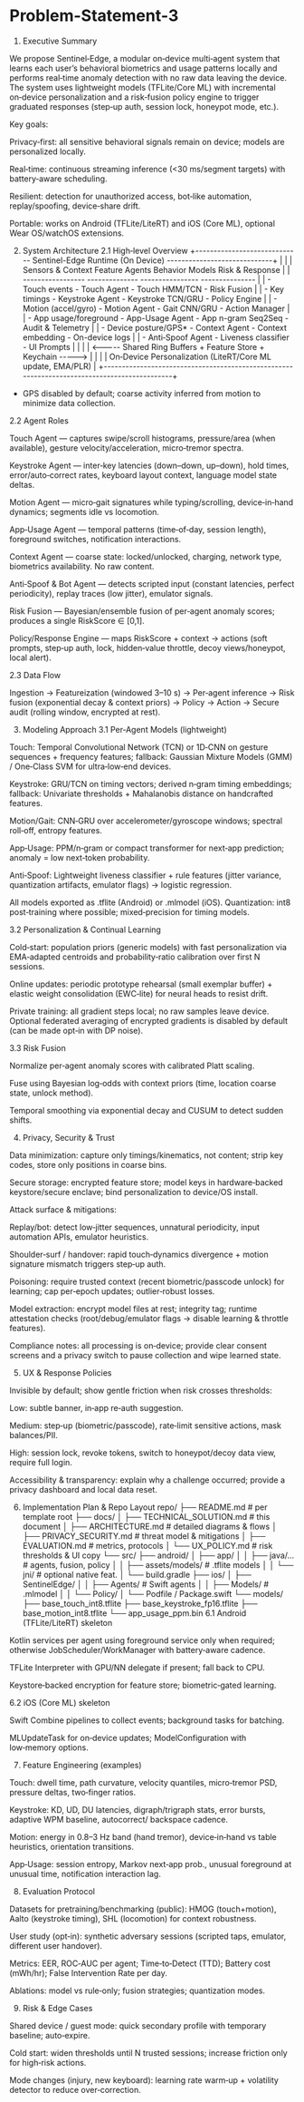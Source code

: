 # Problem-Statement-3
1) Executive Summary

We propose Sentinel‑Edge, a modular on‑device multi‑agent system that learns each user’s behavioral biometrics and usage patterns locally and performs real‑time anomaly detection with no raw data leaving the device. The system uses lightweight models (TFLite/Core ML) with incremental on‑device personalization and a risk‑fusion policy engine to trigger graduated responses (step‑up auth, session lock, honeypot mode, etc.).

Key goals:

Privacy‑first: all sensitive behavioral signals remain on device; models are personalized locally.

Real‑time: continuous streaming inference (<30 ms/segment targets) with battery‑aware scheduling.

Resilient: detection for unauthorized access, bot‑like automation, replay/spoofing, device‑share drift.

Portable: works on Android (TFLite/LiteRT) and iOS (Core ML), optional Wear OS/watchOS extensions.

2) System Architecture
2.1 High‑level Overview
+----------------------------- Sentinel-Edge Runtime (On Device) -----------------------------+
|                                                                                             |
|  Sensors & Context        Feature Agents         Behavior Models        Risk & Response     |
|  -----------------        --------------        ----------------        ---------------     |
|  - Touch events           - Touch Agent         - Touch HMM/TCN        - Risk Fusion        |
|  - Key timings            - Keystroke Agent     - Keystroke TCN/GRU    - Policy Engine       |
|  - Motion (accel/gyro)    - Motion Agent        - Gait CNN/GRU         - Action Manager      |
|  - App usage/foreground   - App-Usage Agent     - App n-gram Seq2Seq   - Audit & Telemetry   |
|  - Device posture/GPS*    - Context Agent       - Context embedding     - On-device logs    |
|                           - Anti‑Spoof Agent    - Liveness classifier   - UI Prompts        |
|                                                                                             |
|                    <----- Shared Ring Buffers + Feature Store + Keychain ----->             |
|                                                                                             |
|                   On‑Device Personalization (LiteRT/Core ML update, EMA/PLR)                |
+---------------------------------------------------------------------------------------------+

* GPS disabled by default; coarse activity inferred from motion to minimize data collection.

2.2 Agent Roles

Touch Agent — captures swipe/scroll histograms, pressure/area (when available), gesture velocity/acceleration, micro‑tremor spectra.

Keystroke Agent — inter‑key latencies (down–down, up–down), hold times, error/auto‑correct rates, keyboard layout context, language model state deltas.

Motion Agent — micro‑gait signatures while typing/scrolling, device‑in‑hand dynamics; segments idle vs locomotion.

App‑Usage Agent — temporal patterns (time‑of‑day, session length), foreground switches, notification interactions.

Context Agent — coarse state: locked/unlocked, charging, network type, biometrics availability. No raw content.

Anti‑Spoof & Bot Agent — detects scripted input (constant latencies, perfect periodicity), replay traces (low jitter), emulator signals.

Risk Fusion — Bayesian/ensemble fusion of per‑agent anomaly scores; produces a single RiskScore ∈ [0,1].

Policy/Response Engine — maps RiskScore + context → actions (soft prompts, step‑up auth, lock, hidden‑value throttle, decoy views/honeypot, local alert).

2.3 Data Flow

Ingestion → Featureization (windowed 3–10 s) → Per‑agent inference → Risk fusion (exponential decay & context priors) → Policy → Action → Secure audit (rolling window, encrypted at rest).

3) Modeling Approach
3.1 Per‑Agent Models (lightweight)

Touch: Temporal Convolutional Network (TCN) or 1D‑CNN on gesture sequences + frequency features; fallback: Gaussian Mixture Models (GMM) / One‑Class SVM for ultra‑low‑end devices.

Keystroke: GRU/TCN on timing vectors; derived n‑gram timing embeddings; fallback: Univariate thresholds + Mahalanobis distance on handcrafted features.

Motion/Gait: CNN‑GRU over accelerometer/gyroscope windows; spectral roll‑off, entropy features.

App‑Usage: PPM/n‑gram or compact transformer for next‑app prediction; anomaly = low next‑token probability.

Anti‑Spoof: Lightweight liveness classifier + rule features (jitter variance, quantization artifacts, emulator flags) → logistic regression.

All models exported as .tflite (Android) or .mlmodel (iOS). Quantization: int8 post‑training where possible; mixed‑precision for timing models.

3.2 Personalization & Continual Learning

Cold‑start: population priors (generic models) with fast personalization via EMA‑adapted centroids and probability‑ratio calibration over first N sessions.

Online updates: periodic prototype rehearsal (small exemplar buffer) + elastic weight consolidation (EWC‑lite) for neural heads to resist drift.

Private training: all gradient steps local; no raw samples leave device. Optional federated averaging of encrypted gradients is disabled by default (can be made opt‑in with DP noise).

3.3 Risk Fusion

Normalize per‑agent anomaly scores with calibrated Platt scaling.

Fuse using Bayesian log‑odds with context priors (time, location coarse state, unlock method).

Temporal smoothing via exponential decay and CUSUM to detect sudden shifts.

4) Privacy, Security & Trust

Data minimization: capture only timings/kinematics, not content; strip key codes, store only positions in coarse bins.

Secure storage: encrypted feature store; model keys in hardware‑backed keystore/secure enclave; bind personalization to device/OS install.

Attack surface & mitigations:

Replay/bot: detect low‑jitter sequences, unnatural periodicity, input automation APIs, emulator heuristics.

Shoulder‑surf / handover: rapid touch‑dynamics divergence + motion signature mismatch triggers step‑up auth.

Poisoning: require trusted context (recent biometric/passcode unlock) for learning; cap per‑epoch updates; outlier‑robust losses.

Model extraction: encrypt model files at rest; integrity tag; runtime attestation checks (root/debug/emulator flags → disable learning & throttle features).

Compliance notes: all processing is on‑device; provide clear consent screens and a privacy switch to pause collection and wipe learned state.

5) UX & Response Policies

Invisible by default; show gentle friction when risk crosses thresholds:

Low: subtle banner, in‑app re‑auth suggestion.

Medium: step‑up (biometric/passcode), rate‑limit sensitive actions, mask balances/PII.

High: session lock, revoke tokens, switch to honeypot/decoy data view, require full login.

Accessibility & transparency: explain why a challenge occurred; provide a privacy dashboard and local data reset.

6) Implementation Plan & Repo Layout
repo/
├── README.md                          # per template root
├── docs/
│   ├── TECHNICAL_SOLUTION.md          # this document
│   ├── ARCHITECTURE.md                # detailed diagrams & flows
│   ├── PRIVACY_SECURITY.md            # threat model & mitigations
│   ├── EVALUATION.md                  # metrics, protocols
│   └── UX_POLICY.md                   # risk thresholds & UI copy
└── src/
    ├── android/
    │   ├── app/
    │   │   ├── java/...               # agents, fusion, policy
    │   │   ├── assets/models/         # .tflite models
    │   │   └── jni/                   # optional native feat.
    │   └── build.gradle
    ├── ios/
    │   ├── SentinelEdge/
    │   │   ├── Agents/                # Swift agents
    │   │   ├── Models/                # .mlmodel
    │   │   └── Policy/
    │   └── Podfile / Package.swift
    └── models/
        ├── base_touch_int8.tflite
        ├── base_keystroke_fp16.tflite
        ├── base_motion_int8.tflite
        └── app_usage_ppm.bin
6.1 Android (TFLite/LiteRT) skeleton

Kotlin services per agent using foreground service only when required; otherwise JobScheduler/WorkManager with battery‑aware cadence.

TFLite Interpreter with GPU/NN delegate if present; fall back to CPU.

Keystore‑backed encryption for feature store; biometric‑gated learning.

6.2 iOS (Core ML) skeleton

Swift Combine pipelines to collect events; background tasks for batching.

MLUpdateTask for on‑device updates; ModelConfiguration with low‑memory options.

7) Feature Engineering (examples)

Touch: dwell time, path curvature, velocity quantiles, micro‑tremor PSD, pressure deltas, two‑finger ratios.

Keystroke: KD, UD, DU latencies, digraph/trigraph stats, error bursts, adaptive WPM baseline, autocorrect/ backspace cadence.

Motion: energy in 0.8–3 Hz band (hand tremor), device‑in‑hand vs table heuristics, orientation transitions.

App‑Usage: session entropy, Markov next‑app prob., unusual foreground at unusual time, notification interaction lag.

8) Evaluation Protocol

Datasets for pretraining/benchmarking (public): HMOG (touch+motion), Aalto (keystroke timing), SHL (locomotion) for context robustness.

User study (opt‑in): synthetic adversary sessions (scripted taps, emulator, different user handover).

Metrics: EER, ROC‑AUC per agent; Time‑to‑Detect (TTD); Battery cost (mWh/hr); False Intervention Rate per day.

Ablations: model vs rule‑only; fusion strategies; quantization modes.

9) Risk & Edge Cases

Shared device / guest mode: quick secondary profile with temporary baseline; auto‑expire.

Cold start: widen thresholds until N trusted sessions; increase friction only for high‑risk actions.

Mode changes (injury, new keyboard): learning rate warm‑up + volatility detector to reduce over‑correction.
